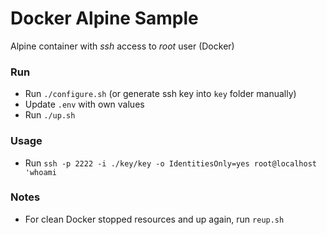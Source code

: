 # Docker Alpine Sample

Alpine container with *ssh* access to *root* user (Docker)

### Run
- Run `./configure.sh` (or generate ssh key into `key` folder manually)
- Update `.env` with own values
- Run `./up.sh`

### Usage
- Run `ssh -p 2222 -i ./key/key -o IdentitiesOnly=yes root@localhost 'whoami`

### Notes
- For clean Docker stopped resources and up again, run `reup.sh`
